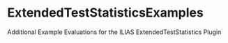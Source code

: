 # ExtendedTestStatisticsExamples
Additional Example Evaluations for the ILIAS ExtendedTestStatistics Plugin
